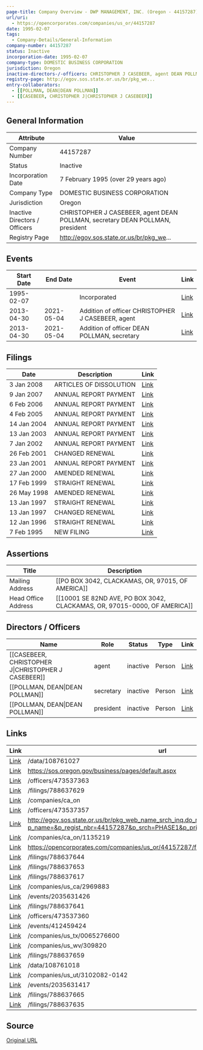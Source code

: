 ```yaml
---
page-title: Company Overview - DWP MANAGEMENT, INC. (Oregon - 44157287)
url/uri:
  - https://opencorporates.com/companies/us_or/44157287
date: 1995-02-07
tags:
  - Company-Details/General-Information
company-number: 44157287
status: Inactive
incorporation-date: 1995-02-07
company-type: DOMESTIC BUSINESS CORPORATION
jurisdiction: Oregon
inactive-directors-/-officers: CHRISTOPHER J CASEBEER, agent DEAN POLLMAN, secretary DEAN POLLMAN, president
registry-page: http://egov.sos.state.or.us/br/pkg_we...
entry-collaborators:
  - [[POLLMAN, DEAN|DEAN POLLMAN]]
  - [[CASEBEER, CHRISTOPHER J|CHRISTOPHER J CASEBEER]]
---
```


## General Information
| Attribute          | Value                                       |
|--------------------|---------------------------------------------|
| Company Number     | 44157287                                    |
| Status             | Inactive                                    |
| Incorporation Date | 7 February 1995 (over 29 years ago)         |
| Company Type       | DOMESTIC BUSINESS CORPORATION               |
| Jurisdiction       | Oregon                                      |
| Inactive Directors / Officers | CHRISTOPHER J CASEBEER, agent DEAN POLLMAN, secretary DEAN POLLMAN, president |
| Registry Page      | http://egov.sos.state.or.us/br/pkg_we...    |

## Events

| Start Date | End Date   | Event                                                   | Link |
|------------|------------|-------------------------------------------------------|------|
| 1995-02-07 |            | Incorporated                                            | [Link](https://opencorporates.com/events/412459424) |
| 2013-04-30 | 2021-05-04 | Addition of officer CHRISTOPHER J CASEBEER, agent       | [Link](https://opencorporates.com/events/2035631417) |
| 2013-04-30 | 2021-05-04 | Addition of officer DEAN POLLMAN, secretary             | [Link](https://opencorporates.com/events/2035631426) |

## Filings
| Date        | Description                    | Link |
|-------------|--------------------------------|-------|
| 3 Jan 2008  | ARTICLES OF DISSOLUTION        | [Link](https://opencorporates.com/filings/788637665) |
| 9 Jan 2007  | ANNUAL REPORT PAYMENT          | [Link](https://opencorporates.com/filings/788637659) |
| 6 Feb 2006  | ANNUAL REPORT PAYMENT          | [Link](https://opencorporates.com/filings/788637653) |
| 4 Feb 2005  | ANNUAL REPORT PAYMENT          | [Link](https://opencorporates.com/filings/788637644) |
| 14 Jan 2004 | ANNUAL REPORT PAYMENT          | [Link](https://opencorporates.com/filings/788637641) |
| 13 Jan 2003 | ANNUAL REPORT PAYMENT          | [Link](https://opencorporates.com/filings/788637635) |
| 7 Jan 2002  | ANNUAL REPORT PAYMENT          | [Link](https://opencorporates.com/filings/788637617) |
| 26 Feb 2001 | CHANGED RENEWAL                | [Link](https://opencorporates.com/filings/788637629) |
| 23 Jan 2001 | ANNUAL REPORT PAYMENT          | [Link](https://opencorporates.com/filings/788637623) |
| 27 Jan 2000 | AMENDED RENEWAL                | [Link](https://opencorporates.com/filings/788637581) |
| 17 Feb 1999 | STRAIGHT RENEWAL               | [Link](https://opencorporates.com/filings/788637584) |
| 26 May 1998 | AMENDED RENEWAL                | [Link](https://opencorporates.com/filings/788637587) |
| 13 Jan 1997 | STRAIGHT RENEWAL               | [Link](https://opencorporates.com/filings/788637599) |
| 13 Jan 1997 | CHANGED RENEWAL                | [Link](https://opencorporates.com/filings/788637593) |
| 12 Jan 1996 | STRAIGHT RENEWAL               | [Link](https://opencorporates.com/filings/788637605) |
| 7 Feb 1995  | NEW FILING                     | [Link](https://opencorporates.com/filings/788637611) |

## Assertions
| Title               | Description                                             |
|---------------------|---------------------------------------------------------|
| Mailing Address     | [[PO BOX 3042, CLACKAMAS, OR, 97015, OF AMERICA]]       |
| Head Office Address | [[10001 SE 82ND AVE, PO BOX 3042, CLACKAMAS, OR, 97015-0000, OF AMERICA]] |

## Directors / Officers
| Name                 | Role            | Status     | Type        | Link |
|----------------------|-----------------|------------|-------------|------|
| [[CASEBEER, CHRISTOPHER J\|CHRISTOPHER J CASEBEER]] | agent           | inactive   | Person      | [Link](https://opencorporates.com/officers/473537357) |
| [[POLLMAN, DEAN\|DEAN POLLMAN]] | secretary       | inactive   | Person      | [Link](https://opencorporates.com/officers/473537360) |
| [[POLLMAN, DEAN\|DEAN POLLMAN]] | president       | inactive   | Person      | [Link](https://opencorporates.com/officers/473537363) |

## Links
| Link   | url                            
|--------|--------------------------------|
| [Link](/data/108761027) |/data/108761027               |
| [Link](https://sos.oregon.gov/business/pages/default.aspx) |https://sos.oregon.gov/business/pages/default.aspx|
| [Link](/officers/473537363) |/officers/473537363           |
| [Link](/filings/788637629) |/filings/788637629            |
| [Link](/companies/ca_on) |/companies/ca_on              |
| [Link](/officers/473537357) |/officers/473537357           |
| [Link](http://egov.sos.state.or.us/br/pkg_web_name_srch_inq.do_name_srch?p_name=&p_regist_nbr=44157287&p_srch=PHASE1&p_print=FALSE&p_entity_status=ACTINA) |http://egov.sos.state.or.us/br/pkg_web_name_srch_inq.do_name_srch?p_name=&p_regist_nbr=44157287&p_srch=PHASE1&p_print=FALSE&p_entity_status=ACTINA|
| [Link](/companies/ca_on/1135219) |/companies/ca_on/1135219      |
| [Link](https://opencorporates.com/companies/us_or/44157287/filings) |https://opencorporates.com/companies/us_or/44157287/filings|
| [Link](/filings/788637644) |/filings/788637644            |
| [Link](/filings/788637653) |/filings/788637653            |
| [Link](/filings/788637617) |/filings/788637617            |
| [Link](/companies/us_ca/2969883) |/companies/us_ca/2969883      |
| [Link](/events/2035631426) |/events/2035631426            |
| [Link](/filings/788637641) |/filings/788637641            |
| [Link](/officers/473537360) |/officers/473537360           |
| [Link](/events/412459424) |/events/412459424             |
| [Link](/companies/us_tx/0065276600) |/companies/us_tx/0065276600   |
| [Link](/companies/us_wv/309820) |/companies/us_wv/309820       |
| [Link](/filings/788637659) |/filings/788637659            |
| [Link](/data/108761018) |/data/108761018               |
| [Link](/companies/us_ut/3102082-0142) |/companies/us_ut/3102082-0142 |
| [Link](/events/2035631417) |/events/2035631417            |
| [Link](/filings/788637665) |/filings/788637665            |
| [Link](/filings/788637635) |/filings/788637635            |

## Source
[Original URL](https://opencorporates.com/companies/us_or/44157287)
